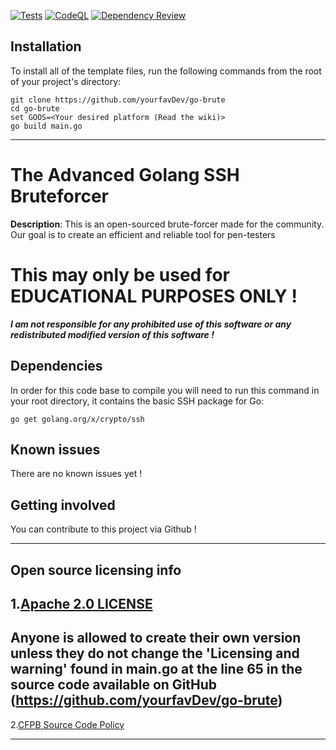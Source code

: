 [![Tests](https://github.com/yourfavDev/go-brute/actions/workflows/go.yml/badge.svg)](https://github.com/yourfavDev/go-brute/actions/workflows/go.yml)
[![CodeQL](https://github.com/yourfavDev/go-brute/actions/workflows/codeql-analysis.yml/badge.svg)](https://github.com/yourfavDev/go-brute/actions/workflows/codeql-analysis.yml)
[![Dependency Review](https://github.com/yourfavDev/go-brute/actions/workflows/dependency-review.yml/badge.svg)](https://github.com/yourfavDev/go-brute/actions/workflows/dependency-review.yml)
## Installation

To install all of the template files, run the following commands from the root of your project's directory:

```
git clone https://github.com/yourfavDev/go-brute
cd go-brute
set GOOS=<Your desired platform (Read the wiki)>
go build main.go
```

----

# The Advanced Golang SSH Bruteforcer

**Description**:  This is an open-sourced brute-forcer made for the community. Our goal is to create an efficient and reliable tool for pen-testers
# This may only be used for EDUCATIONAL PURPOSES ONLY ! 
***I am not responsible for any prohibited use of this software or any redistributed modified version of this software !***


## Dependencies

In order for this code base to compile you will need to run this command in your root directory, it contains the basic SSH package for Go:

```
go get golang.org/x/crypto/ssh
```
## Known issues

There are no known issues yet !


## Getting involved

You can contribute to this project via Github !

----

## Open source licensing info
1.[Apache 2.0 LICENSE](LICENSE)
----
Anyone is allowed to create their own version unless they do not change the '**Licensing and warning**' 
found in main.go at the line 65 in the source code available on GitHub (https://github.com/yourfavDev/go-brute)
----

2.[CFPB Source Code Policy](https://github.com/cfpb/source-code-policy/)


----
